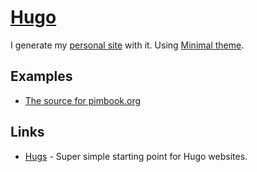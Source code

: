 # [Hugo](https://gohugo.io)

I generate my [personal site](https://nikitavoloboev.xyz) with it. Using [Minimal theme](https://github.com/calintat/minimal).

## Examples

- [The source for pimbook.org](https://github.com/pim-book/pim-book.github.io)

## Links

- [Hugs](https://github.com/bjango/Hugs) - Super simple starting point for Hugo websites.
